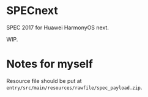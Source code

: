 # SPECnext

SPEC 2017 for Huawei HarmonyOS next.

WIP.

# Notes for myself

Resource file should be put at `entry/src/main/resources/rawfile/spec_payload.zip`.
